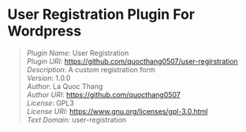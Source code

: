 # User Registration Plugin For Wordpress

> *Plugin Name*: User Registration  
*Plugin URI*: https://github.com/quocthang0507/user-regirstration  
*Description*: A custom registration form  
*Version*: 1.0.0  
*Author*: La Quoc Thang  
*Author URI*: https://github.com/quocthang0507  
*License*: GPL3  
*License URI*: https://www.gnu.org/licenses/gpl-3.0.html  
*Text Domain*: user-registration  
